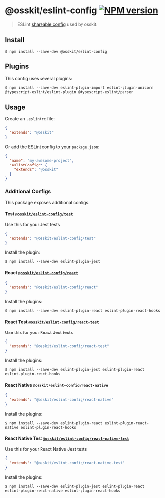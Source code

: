# @osskit/eslint-config [![NPM version](https://img.shields.io/npm/v/@osskit/eslint-config.svg)](https://www.npmjs.com/package/@osskit/eslint-config)

> ESLint [shareable config](http://eslint.org/docs/developer-guide/shareable-configs.html) used by osskit.

## Install

```shell
$ npm install --save-dev @osskit/eslint-config
```

## Plugins

This config uses several plugins:

```shell
$ npm install --save-dev eslint-plugin-import eslint-plugin-unicorn @typescript-eslint/eslint-plugin @typescript-eslint/parser
```

## Usage

Create an `.eslintrc` file:

```json
{
  "extends": "@osskit"
}
```

Or add the ESLint config to your `package.json`:

```json
{
  "name": "my-awesome-project",
  "eslintConfig": {
    "extends": "@osskit"
  }
}
```

### Additional Configs

This package exposes additional configs.

#### Test [`@osskit/eslint-config/test`](test.json)

Use this for your Jest tests

```json
{
  "extends": "@osskit/eslint-config/test"
}
```

Install the plugin:

```shell
$ npm install --save-dev eslint-plugin-jest
```

#### React [`@osskit/eslint-config/react`](react.json)

```json
{
  "extends": "@osskit/eslint-config/react"
}
```

Install the plugins:

```shell
$ npm install --save-dev eslint-plugin-react eslint-plugin-react-hooks
```

#### React Test [`@osskit/eslint-config/react-test`](react-test.json)

Use this for your React Jest tests

```json
{
  "extends": "@osskit/eslint-config/react-test"
}
```

Install the plugins:

```shell
$ npm install --save-dev eslint-plugin-jest eslint-plugin-react eslint-plugin-react-hooks
```

#### React Native [`@osskit/eslint-config/react-native`](react-native.json)

```json
{
  "extends": "@osskit/eslint-config/react-native"
}
```

Install the plugins:

```shell
$ npm install --save-dev eslint-plugin-react eslint-plugin-react-native eslint-plugin-react-hooks
```

#### React Native Test [`@osskit/eslint-config/react-native-test`](react-native-test.json)

Use this for your React Native Jest tests

```json
{
  "extends": "@osskit/eslint-config/react-native-test"
}
```

Install the plugins:

```shell
$ npm install --save-dev eslint-plugin-jest eslint-plugin-react eslint-plugin-react-native eslint-plugin-react-hooks
```